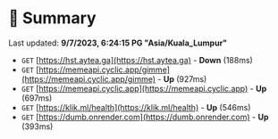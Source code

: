 # 📖 Summary
Last updated: **9/7/2023, 6:24:15 PG "Asia/Kuala_Lumpur"**

- `GET` [https://hst.aytea.ga](https://hst.aytea.ga) - **Down** (188ms)
- `GET` [https://memeapi.cyclic.app/gimme](https://memeapi.cyclic.app/gimme) - **Up** (927ms)
- `GET` [https://memeapi.cyclic.app](https://memeapi.cyclic.app) - **Up** (697ms)
- `GET` [https://klik.ml/health](https://klik.ml/health) - **Up** (546ms)
- `GET` [https://dumb.onrender.com](https://dumb.onrender.com) - **Up** (393ms)
